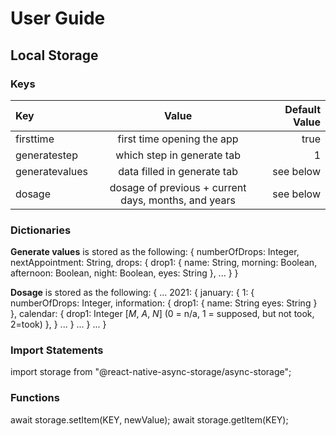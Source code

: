 # User Guide

## Local Storage

### Keys

| Key | Value | Default Value |
| :------------- | :----------: | -----------: |
| firsttime | first time opening the app | true |
| generatestep | which step in generate tab | 1 |
| generatevalues | data filled in generate tab | see below |
| dosage | dosage of previous + current days, months, and years | see below |

### Dictionaries
**Generate values** is stored as the following:
{
  numberOfDrops: Integer,
  nextAppointment: String,
  drops: {
    drop1: {
      name: String,
      morning: Boolean,
      afternoon: Boolean,
      night: Boolean,
      eyes: String
    },
    ...
  }
}

**Dosage** is stored as the following:
{
  ...
  2021: {
    january: {
      1: {
        numberOfDrops: Integer,
        information: {
          drop1: {
            name: String
            eyes: String
          }
        },
        calendar: {
          drop1: Integer [_M_, _A_, _N_] (0 = n/a, 1 = supposed, but not took, 2=took)
        },
      }
      ...
    }
    ...
  }
  ...
}

### Import Statements
import storage from "@react-native-async-storage/async-storage";

### Functions
await storage.setItem(KEY, newValue);
await storage.getItem(KEY);
